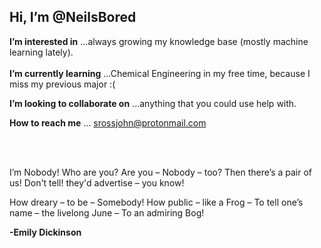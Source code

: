 <h2>Hi, I’m @NeilsBored</h2>

<b>I’m interested in</b> ...always growing my knowledge base (mostly machine learning lately). <br> <br>
<b>I’m currently learning</b> ...Chemical Engineering in my free time, because I miss my previous major :(

<b>I’m looking to collaborate on</b> ...anything that you could use help with.

<b>How to reach me</b> ... srossjohn@protonmail.com


<br><br>
<p>I’m Nobody! Who are you?
Are you – Nobody – too?
Then there’s a pair of us!
Don't tell! they'd advertise – you know!

How dreary – to be – Somebody!
How public – like a Frog –
To tell one’s name – the livelong June –
To an admiring Bog!</p>

<b>-Emily Dickinson</b>
